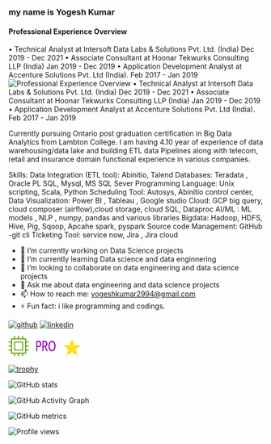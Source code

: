 ### my name is Yogesh Kumar
#### Professional Experience Overview 
•	Technical Analyst at Intersoft Data Labs & Solutions Pvt. Ltd. (India)                                                        Dec 2019 - Dec 2021 
•	Associate Consultant at Hoonar Tekwurks Consulting LLP       (India)                                                          Jan 2019 - Dec 2019 
•	Application Development Analyst at Accenture Solutions Pvt. Ltd  (India).                                                 Feb 2017 - Jan 2019
![Professional Experience Overview •	Technical Analyst at Intersoft Data Labs & Solutions Pvt. Ltd. (India)                                                        Dec 2019 - Dec 2021 •	Associate Consultant at Hoonar Tekwurks Consulting LLP       (India)                                                          Jan 2019 - Dec 2019 •	Application Development Analyst at Accenture Solutions Pvt. Ltd  (India).                                                 Feb 2017 - Jan 2019](https://arturssmirnovs.github.io/github-profile-readme-generator/images/banner.png)

Currently pursuing Ontario post graduation certification in Big Data Analytics from Lambton College.
I am having 4.10 year of experience of data warehousing/data lake and building ETL data Pipelines along with telecom, retail and insurance domain functional experience in various companies.

Skills: Data Integration (ETL tool): Abinitio, Talend  Databases: Teradata , Oracle PL SQL, Mysql, MS SQL Sever Programming Language: Unix scripting, Scala, Python Scheduling Tool: Autosys, Abinitio control center,  Data Visualization: Power BI , Tableau , Google studio Cloud: GCP big query, cloud composer (airflow),cloud storage, cloud SQL, Dataproc AI/ML : ML models , NLP , numpy, pandas and various libraries  Bigdata: Hadoop, HDFS, Hive, Pig, Sqoop, Apcahe spark, pyspark Source code Management: GitHub -git cli Ticketing Tool: service now, Jira , Jira cloud

- 🔭 I’m currently working on Data Science projects 
- 🌱 I’m currently learning Data science and data enginnering 
- 👯 I’m looking to collaborate on data engineering and data science projects 
- 💬 Ask me about data engineering and data science projects 
- 📫 How to reach me: yogeshkumar2994@gmail.com 
- ⚡ Fun fact: i like programming and codings. 


[<img src='https://cdn.jsdelivr.net/npm/simple-icons@3.0.1/icons/github.svg' alt='github' height='40'>](https://github.com/ykumar2994)  [<img src='https://cdn.jsdelivr.net/npm/simple-icons@3.0.1/icons/linkedin.svg' alt='linkedin' height='40'>](https://www.linkedin.com/in/https://www.linkedin.com/in/yogesh-kumar-587697a9//)  

<a href='https://docs.github.com/en/developers'><img src='https://raw.githubusercontent.com/acervenky/animated-github-badges/master/assets/devbadge.gif' width='40' height='40'></a> <a href='https://github.com/pricing'><img src='https://raw.githubusercontent.com/acervenky/animated-github-badges/master/assets/pro.gif' width='40' height='40'></a> <a href='https://stars.github.com/'><img src='https://raw.githubusercontent.com/acervenky/animated-github-badges/master/assets/starbadge.gif' width='35' height='35'></a> 

[![trophy](https://github-profile-trophy.vercel.app/?username=ykumar2994)](https://github.com/ryo-ma/github-profile-trophy)

![GitHub stats](https://github-readme-stats.vercel.app/api?username=ykumar2994&show_icons=true)  

![GitHub Activity Graph](https://activity-graph.herokuapp.com/graph?username=ykumar2994)  

![GitHub metrics](https://metrics.lecoq.io/ykumar2994)  

![Profile views](https://gpvc.arturio.dev/ykumar2994)  
